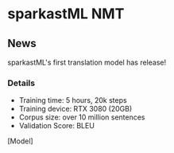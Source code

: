 # sparkastML NMT

## News

sparkastML's first translation model has release!

### Details

- Training time: 5 hours, 20k steps
- Training device: RTX 3080 (20GB)
- Corpus size: over 10 million sentences
- Validation Score: BLEU

[Model]

